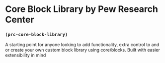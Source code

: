 # Core Block Library by Pew Research Center
### `(prc-core-block-library)`

A starting point for anyone looking to add functionality, extra control to and or create your own custom block library using core/blocks. Built with easier extensibility in mind
